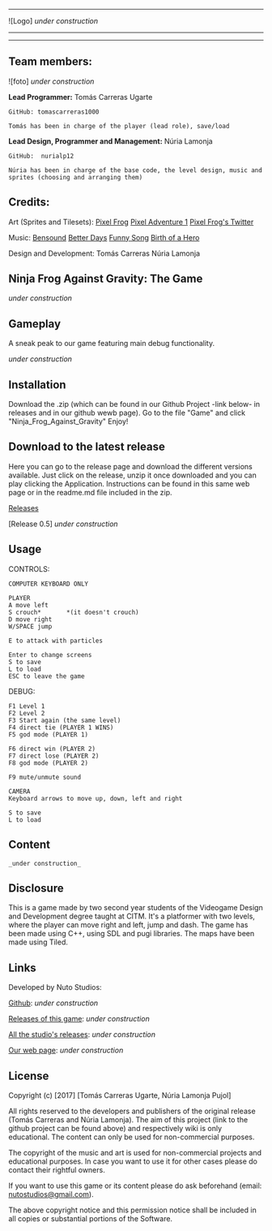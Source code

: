 ﻿

***

![Logo] _under construction_

***

***



## Team members:



![foto] _under construction_



**Lead Programmer:** Tomás Carreras Ugarte

	GitHub: tomascarreras1000

	Tomás has been in charge of the player (lead role), save/load


**Lead Design, Programmer and Management:** Núria Lamonja

	GitHub:	 nurialp12

	Núria has been in charge of the base code, the level design, music and sprites (choosing and arranging them)



## Credits:

Art (Sprites and Tilesets):
	[Pixel Frog](https://pixel-frog.itch.io/)
		[Pixel Adventure 1](https://pixel-frog.itch.io/pixel-adventure-1)
		[Pixel Frog's Twitter](https://twitter.com/PixelFrog123)


Music:
	[Bensound](https://www.bensound.com/)
		[Better Days](https://www.bensound.com/royalty-free-music/track/better-days)
		[Funny Song](https://www.bensound.com/royalty-free-music/track/funny-song)
		[Birth of a Hero](https://www.bensound.com/royalty-free-music/track/birth-of-a-hero)


Design and Development: 
	Tomás Carreras
	Núria Lamonja




## Ninja Frog Against Gravity: The Game

_under construction_



## Gameplay

A sneak peak to our game featuring main debug functionality.

_under construction_



## Installation

Download the .zip (which can be found in our Github Project -link below- in releases and in our github wewb page).
Go to the file "Game" and click "Ninja_Frog_Against_Gravity"
Enjoy!



## Download to the latest release

Here you can go to the release page and download the different versions available. Just click on the release, unzip it once downloaded and you can play clicking the Application.
Instructions can be found in this same web page or in the readme.md file included in the zip.


[Releases](https://github.com/nurialp12/Platformer_GD/releases)


[Release 0.5] _under construction_


## Usage

CONTROLS:

	COMPUTER KEYBOARD ONLY

	PLAYER 
	A move left
	S crouch* 		*(it doesn't crouch)
	D move right
	W/SPACE jump
	
	E to attack with particles

	Enter to change screens
	S to save
	L to load
	ESC to leave the game	



DEBUG:


	F1 Level 1
	F2 Level 2
	F3 Start again (the same level)
	F4 direct tie (PLAYER 1 WINS)
	F5 god mode (PLAYER 1)

	F6 direct win (PLAYER 2)
	F7 direct lose (PLAYER 2)
	F8 god mode (PLAYER 2)

	F9 mute/unmute sound

	CAMERA
	Keyboard arrows to move up, down, left and right

	S to save
	L to load



## Content

	_under construction_




## Disclosure

This is a game made by two second year students of the Videogame Design and Development degree taught at CITM.
It's a platformer with two levels, where the player can move right and left, jump and dash.
The game has been made using C++, using SDL and pugi libraries. The maps have been made using Tiled.


## Links

Developed by Nuto Studios:

[Github](https://www.google.es/): _under construction_

[Releases of this game](https://www.google.es/): _under construction_

[All the studio's releases](https://www.google.es/): _under construction_

[Our web page](https://www.google.es/): _under construction_



## License

Copyright (c) [2017] [Tomás Carreras Ugarte, Núria Lamonja Pujol]

All rights reserved to the developers and publishers of the original release (Tomás Carreras and Núria Lamonja). 
The aim of this project (link to the github project can be found above) and respectively wiki is only educational. 
The content can only be used for non-commercial purposes. 

The copyright of the music and art is used for non-commercial projects and educational purposes.
In case you want to use it for other cases please do contact their rightful owners.

If you want to use this game or its content please do ask beforehand (email: nutostudios@gmail.com).

The above copyright notice and this permission notice shall be included in all
copies or substantial portions of the Software.


